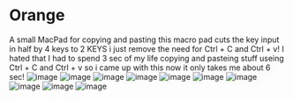 # Orange
A small MacPad for copying and pasting this macro pad cuts the key input in half by 4 keys to 2 KEYS i just remove the need for Ctrl + C and Ctrl + v!
I hated that I had to spend 3 sec of my life copying and pasteing stuff useing Ctrl + C and Ctrl + v so i came up with this now it only takes me about 6 sec!
![image](https://github.com/user-attachments/assets/8844775f-3182-4f95-8d8a-87016bc52fd5)
![image](https://github.com/user-attachments/assets/d0433828-173f-4973-979c-334cd1c96305)
![image](https://github.com/user-attachments/assets/bca76b0f-a33c-463f-ac75-e41e1e98b4be)
![image](https://github.com/user-attachments/assets/7bb0d6f0-deb1-4ad1-b48c-21e126006bbe)
![image](https://github.com/user-attachments/assets/4fd56162-e3f1-42a7-8059-5b50652f5105)
![image](https://github.com/user-attachments/assets/3773957c-ced4-4f1f-9b43-660f9238e237)
![image](https://github.com/user-attachments/assets/a4304a6a-d407-4db4-8c4d-b6155e2ebb99)
![image](https://github.com/user-attachments/assets/8844775f-3182-4f95-8d8a-87016bc52fd5)
![image](https://github.com/user-attachments/assets/aa936a53-6683-4b7e-b342-fc42f835e14a)
![image](https://github.com/user-attachments/assets/060bde20-fec9-48be-9a08-9c8392405469)



